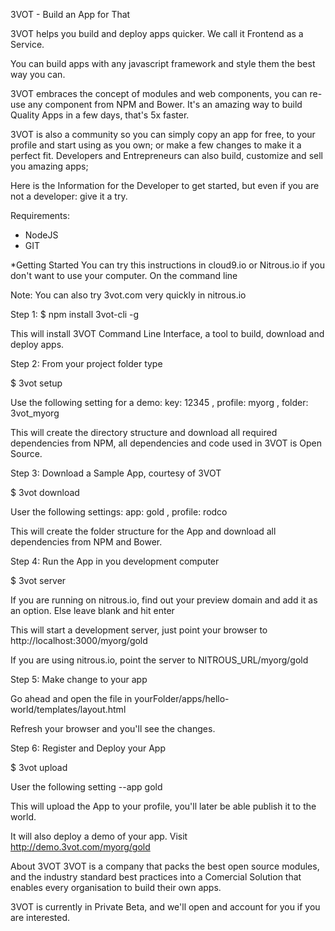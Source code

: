 3VOT - Build an App for That

3VOT helps you build and deploy apps quicker. We call it Frontend as a Service.

You can build apps with any javascript framework and style them the best way you can. 

3VOT embraces the concept of modules and web components, you can re-use any component from NPM and Bower. It's an amazing way to build Quality Apps in a few days, that's 5x faster.

3VOT is also a community so you can simply copy an app for free, to your profile and start using as you own; or make a few changes to make it a perfect fit. Developers and Entrepreneurs can also build, customize and sell you amazing apps;

Here is the Information for the Developer to get started, but even if you are not a developer: give it a try.

Requirements:

- NodeJS
- GIT

*Getting Started
You can try this instructions in cloud9.io or Nitrous.io if you don't want to use your computer.
On the command line

Note: You can also try 3vot.com very quickly in nitrous.io

Step 1:
$ npm install 3vot-cli -g

This will install 3VOT Command Line Interface, a tool to build, download and deploy apps.

Step 2:
From your project folder type

$ 3vot setup

Use the following setting for a demo: key: 12345 , profile: myorg , folder: 3vot_myorg

This will create the directory structure and download all required dependencies from NPM, all dependencies and code used in 3VOT is Open Source.

Step 3:
Download a Sample App, courtesy of 3VOT

$ 3vot download

User the following settings:  app: gold ,  profile: rodco

This will create the folder structure for the App and download all dependencies from NPM and Bower.

Step 4:
Run the App in you development computer

$ 3vot server

If you are running on nitrous.io, find out your preview domain and add it as an option. Else leave blank and hit enter

This will start a development server, just point your browser to http://localhost:3000/myorg/gold

If you are using nitrous.io, point the server to NITROUS_URL/myorg/gold

Step 5:
Make change to your app

Go ahead and open the file in yourFolder/apps/hello-world/templates/layout.html 

Refresh your browser and you'll see the changes.

Step 6:
Register and Deploy your App

$ 3vot upload 

User the following setting --app gold

This will upload the App to your profile, you'll later be able publish it to the world.

It will also deploy a demo of your app. Visit http://demo.3vot.com/myorg/gold


About 3VOT
3VOT is a company that packs the best open source modules, and the industry standard best practices into a Comercial Solution that enables every organisation to build their own apps. 

3VOT is currently in Private Beta, and we'll open and account for you if you are interested.

